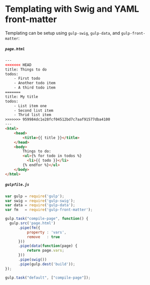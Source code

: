 # Templating with Swig and YAML front-matter
Templating can be setup using `gulp-swig`, `gulp-data`, and `gulp-front-matter`:

##### `page.html`

```html
---
<<<<<<< HEAD
title: Things to do
todos:
    - First todo
    - Another todo item
    - A third todo item
=======
title: My title
todos:
    - List item one
    - Second list item
    - Thrid list item
>>>>>>> 959984dc1e28fcf04512bd7c7aaf91577dba4100
---
<html>
    <head>
        <title>{{ title }}</title>
    </head>
    <body>
        Things to do:
        <ul>{% for todo in todos %}
          <li>{{ todo }}</li>
        {% endfor %}</ul>
    </body>
</html>
```

##### `gulpfile.js`

```js
var gulp = require('gulp');
var swig = require('gulp-swig');
var data = require('gulp-data');
var fm   = require('gulp-front-matter');

gulp.task("compile-page", function() {
  gulp.src('page.html')
      .pipe(fm({
          property : 'vars',
          remove   : true
      }))
      .pipe(data(function(page) { 
          return page.vars;
      }))
      .pipe(swig())
      .pipe(gulp.dest('build'));
});

gulp.task("default", ["compile-page"]);
```
